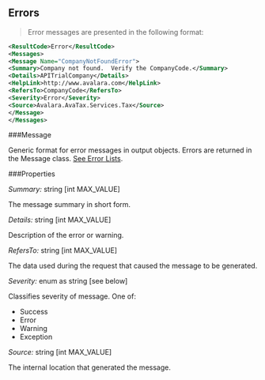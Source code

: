 ## Errors
> Error messages are presented in the following format:

```xml
<ResultCode>Error</ResultCode>
<Messages>
<Message Name="CompanyNotFoundError">
<Summary>Company not found.  Verify the CompanyCode.</Summary>
<Details>APITrialCompany</Details>
<HelpLink>http://www.avalara.com</HelpLink>
<RefersTo>CompanyCode</RefersTo>
<Severity>Error</Severity>
<Source>Avalara.AvaTax.Services.Tax</Source>
</Message>
</Messages>
```

###Message

Generic format for error messages in output objects. Errors are returned in the Message class. <a href="http://developer.avalara.com/api-docs/designing-your-integration/errors-and-outages/common-errors">See Error Lists</a>.

###Properties

*Summary:* string [int MAX_VALUE]

The message summary in short form.

*Details:* string [int MAX_VALUE]

Description of the error or warning.

*RefersTo:* string [int MAX_VALUE]

The data used during the request that caused the message to be generated.

*Severity:* enum as string [see below]

Classifies severity of message. One of:

* Success
* Error
* Warning
* Exception

*Source:* string [int MAX_VALUE]

The internal location that generated the message.